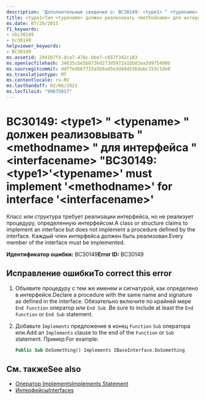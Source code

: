 ```yaml
---
description: 'Дополнительные сведения о: BC30149: <type1> " <typename> " должен реализовывать " <methodname> " для интерфейса "<interfacename>'
title: <type1>Тип <typename> должен реализовать <methodname> для интерфейса <interfacename>
ms.date: 07/20/2015
f1_keywords:
- vbc30149
- bc30149
helpviewer_keywords:
- BC30149
ms.assetid: 29d1b7f4-dca7-478c-bbe7-c657f342c183
ms.openlocfilehash: 34635cbe5b8736d273d5972a1bb83aa3d975490b
ms.sourcegitcommit: ddf7edb67715a5b9a45e3dd44536dabc153c1de0
ms.translationtype: MT
ms.contentlocale: ru-RU
ms.lasthandoff: 02/06/2021
ms.locfileid: "99675017"
---
```

# <a name="bc30149-type1typename-must-implement-methodname-for-interface-interfacename"></a><span data-ttu-id="41a8a-103">BC30149: \<type1> " \<typename> " должен реализовывать " \<methodname> " для интерфейса " \<interfacename> "</span><span class="sxs-lookup"><span data-stu-id="41a8a-103">BC30149: \<type1>'\<typename>' must implement '\<methodname>' for interface '\<interfacename>'</span></span>

<span data-ttu-id="41a8a-104">Класс или структура требует реализации интерфейса, но не реализует процедуру, определенную интерфейсом.</span><span class="sxs-lookup"><span data-stu-id="41a8a-104">A class or structure claims to implement an interface but does not implement a procedure defined by the interface.</span></span> <span data-ttu-id="41a8a-105">Каждый член интерфейса должен быть реализован.</span><span class="sxs-lookup"><span data-stu-id="41a8a-105">Every member of the interface must be implemented.</span></span>

 <span data-ttu-id="41a8a-106">**Идентификатор ошибки:** BC30149</span><span class="sxs-lookup"><span data-stu-id="41a8a-106">**Error ID:** BC30149</span></span>

## <a name="to-correct-this-error"></a><span data-ttu-id="41a8a-107">Исправление ошибки</span><span class="sxs-lookup"><span data-stu-id="41a8a-107">To correct this error</span></span>

1. <span data-ttu-id="41a8a-108">Объявите процедуру с тем же именем и сигнатурой, как определено в интерфейсе.</span><span class="sxs-lookup"><span data-stu-id="41a8a-108">Declare a procedure with the same name and signature as defined in the interface.</span></span> <span data-ttu-id="41a8a-109">Обязательно включите по крайней мере `End Function` оператор или `End Sub` .</span><span class="sxs-lookup"><span data-stu-id="41a8a-109">Be sure to include at least the `End Function` or `End Sub` statement.</span></span>

2. <span data-ttu-id="41a8a-110">Добавьте `Implements` предложение в конец `Function` `Sub` оператора или.</span><span class="sxs-lookup"><span data-stu-id="41a8a-110">Add an `Implements` clause to the end of the `Function` or `Sub` statement.</span></span> <span data-ttu-id="41a8a-111">Пример:</span><span class="sxs-lookup"><span data-stu-id="41a8a-111">For example:</span></span>

    ```vb
    Public Sub DoSomething() Implements IBaseInterface.DoSomething
    ```

## <a name="see-also"></a><span data-ttu-id="41a8a-112">См. также</span><span class="sxs-lookup"><span data-stu-id="41a8a-112">See also</span></span>

- [<span data-ttu-id="41a8a-113">Оператор Implements</span><span class="sxs-lookup"><span data-stu-id="41a8a-113">Implements Statement</span></span>](../statements/implements-statement.md)
- [<span data-ttu-id="41a8a-114">Интерфейсы</span><span class="sxs-lookup"><span data-stu-id="41a8a-114">Interfaces</span></span>](../../programming-guide/language-features/interfaces/index.md)
